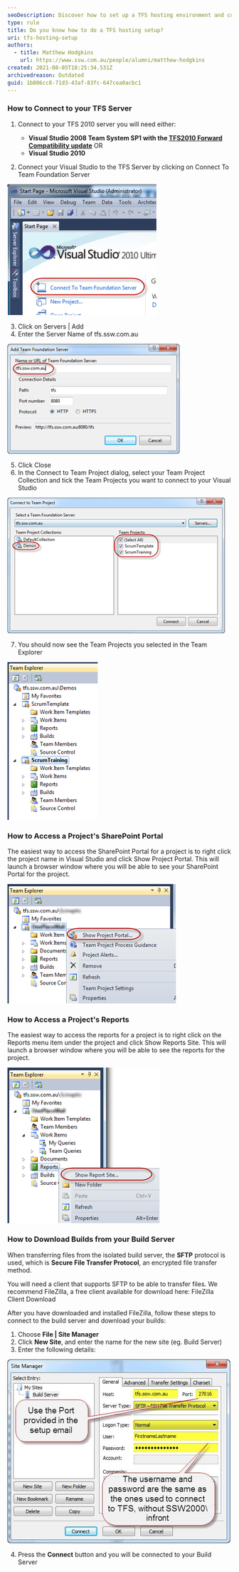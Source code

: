 ```yaml
---
seoDescription: Discover how to set up a TFS hosting environment and connect with ease. Learn the steps for connecting to your Visual Studio server, accessing project portals, reports, and downloading builds from your build server.
type: rule
title: Do you know how to do a TFS hosting setup?
uri: tfs-hosting-setup
authors:
  - title: Matthew Hodgkins
    url: https://www.ssw.com.au/people/alumni/matthew-hodgkins
created: 2021-08-05T18:25:34.531Z
archivedreason: Outdated
guid: 1b806cc8-71d3-43af-83fc-647cea0acbc1
---
```


### How to Connect to your TFS Server

1. Connect to your TFS 2010 server you will need either:

   - **Visual Studio 2008 Team System SP1 with the [TFS2010 Forward Compatibility update](http://www.microsoft.com/downloads/en/details.aspx?FamilyID=cf13ea45-d17b-4edc-8e6c-6c5b208ec54d&displaylang=en&WT.mc_id=DOP-MVP-33518)** OR
   - **Visual Studio 2010**

<!--endintro-->

2. Connect your Visual Studio to the TFS Server by clicking on Connect To Team Foundation Server

![Figure 1 - Click on Connect To Team Foundation Server](connecttotfs.jpeg)

3. Click on Servers | Add
4. Enter the Server Name of tfs.ssw.com.au

![Figure 2 - Enter the server name](enterservername.jpeg)

5. Click Close
6. In the Connect to Team Project dialog, select your Team Project Collection and tick the Team Projects you want to connect to your Visual Studio

![Figure 3 - Select your Team Project Collections and associated Team Projects](teamproject.jpeg)

7. You should now see the Team Projects you selected in the Team Explorer

![Figure 4 - The Projects now appear in the Team Explorer](projectinteamexplorer.jpeg)

### How to Access a Project's SharePoint Portal

The easiest way to access the SharePoint Portal for a project is to right click the project name in Visual Studio and click Show Project Portal. This will launch a browser window where you will be able to see your SharePoint Portal for the project.

![Figure 5 - Right click on your Project and click Show Project Portal to launch the SharePoint Portal](findprojectportal.jpeg)

### How to Access a Project's Reports

The easiest way to access the reports for a project is to right click on the Reports menu item under the project and click Show Reports Site. This will launch a browser window where you will be able to see the reports for the project.

![Figure 6 - In your project, right click on Reports and select Show Report Site to view that projects reports](viewreport.jpeg)

### How to Download Builds from your Build Server

When transferring files from the isolated build server, the **SFTP** protocol is used, which is **Secure File Transfer Protocol**, an encrypted file transfer method.

You will need a client that supports SFTP to be able to transfer files. We recommend FileZilla, a free client available for download here: FileZilla Client Download

After you have downloaded and installed FileZilla, follow these steps to connect to the build server and download your builds:

1. Choose **File | Site Manager**
2. Click **New Site**, and enter the name for the new site (eg. Build Server)
3. Enter the following details:

![Figure 7 - Fill in Host, Port, Server Type, Login Type, User and Password](setupsftpsite.jpeg)

4. Press the **Connect** button and you will be connected to your Build Server
